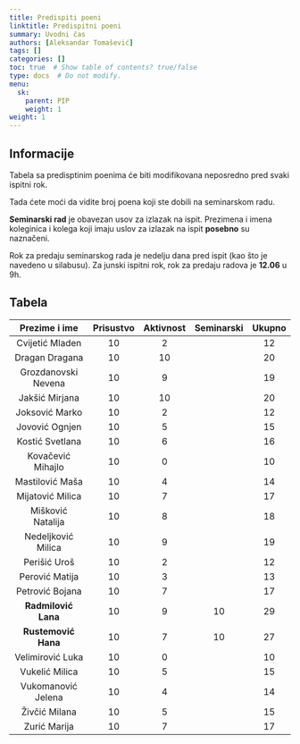 ```yaml
---
title: Predispiti poeni
linktitle: Predispitni poeni
summary: Uvodni čas
authors: [Aleksandar Tomašević]
tags: []
categories: []
toc: true  # Show table of contents? true/false
type: docs  # Do not modify.
menu:
  sk:
    parent: PIP
    weight: 1
weight: 1
---
```


## Informacije

Tabela sa predisptinim poenima će biti modifikovana neposredno pred svaki ispitni rok.

Tada ćete moći da vidite broj poena koji ste dobili na seminarskom radu.

**Seminarski rad** je obavezan usov za izlazak na ispit. Prezimena i imena koleginica i kolega koji imaju uslov za izlazak na ispit **posebno** su naznačeni.

Rok za predaju seminarskog rada je nedelju dana pred ispit (kao što je navedeno u silabusu). Za junski ispitni rok, rok za predaju radova je **12.06** u 9h.


## Tabela

|    Prezime i ime    | Prisustvo | Aktivnost | Seminarski | Ukupno |
|:-------------------:|:---------:|:---------:|:----------:|:------:|
|   Cvijetić Mladen   |     10    |         2 |            |     12 |
|    Dragan Dragana   |     10    |        10 |            |     20 |
| Grozdanovski Nevena |     10    |         9 |            |     19 |
|    Jakšić Mirjana   |     10    |        10 |            |     20 |
|    Joksović Marko   |     10    |         2 |            |     12 |
|    Jovović Ognjen   |     10    |         5 |            |     15 |
|   Kostić Svetlana   |     10    |         6 |            |     16 |
|  Kovačević Mihajlo  |     10    |         0 |            |     10 |
|   Mastilović Maša   |     10    |         4 |            |     14 |
|   Mijatović Milica  |     10    |         7 |            |     17 |
|  Mišković Natalija  |     10    |         8 |            |     18 |
|  Nedeljković Milica |     10    |         9 |            |     19 |
|     Perišić Uroš    |     10    |         2 |            |     12 |
|    Perović Matija   |     10    |         3 |            |     13 |
|   Petrović Bojana   |     10    |         7 |            |     17 |
|  **Radmilović Lana**   |     10    |         9 |         10 |     29 |
|   **Rustemović Hana**   |     10    |         7 |         10 |     27 |
|   Velimirović Luka  |     10    |         0 |            |     10 |
|    Vukelić Milica   |     10    |         5 |            |     15 |
|  Vukomanović Jelena |     10    |         4 |            |     14 |
|    Živčić Milana    |     10    |         5 |            |     15 |
|     Zurić Marija    |     10    |         7 |            |     17 |